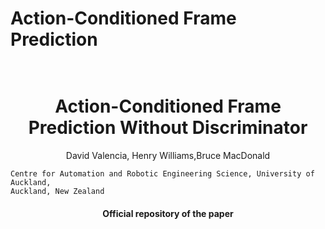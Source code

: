# Action-Conditioned Frame Prediction

<h1 align="center">
  <br>
Action-Conditioned Frame Prediction Without Discriminator
  <br>
 </h1>
 
   <p align="center">
    David Valencia, Henry Williams,Bruce MacDonald
  
    Centre for Automation and Robotic Engineering Science, University of Auckland,
    Auckland, New Zealand
  </p>
<h4 align="center">Official repository of the paper</h4>
